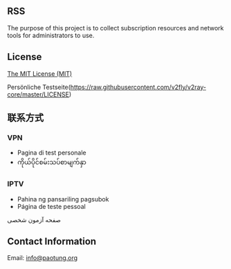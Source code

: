 ## RSS
The purpose of this project is to collect subscription resources and network tools for administrators to use.

## License
[The MIT License (MIT)](https://raw.githubusercontent.com/v2fly/v2ray-core/master/LICENSE)

Persönliche Testseite(https://raw.githubusercontent.com/v2fly/v2ray-core/master/LICENSE)

## 联系方式
### VPN
- Pagina di test personale
- ကိုယ်ပိုင်စမ်းသပ်စာမျက်နှာ
### IPTV
- Pahina ng pansariling pagsubok
- Página de teste pessoal

صفحه آزمون شخصی
## Contact Information
Email: info@paotung.org
